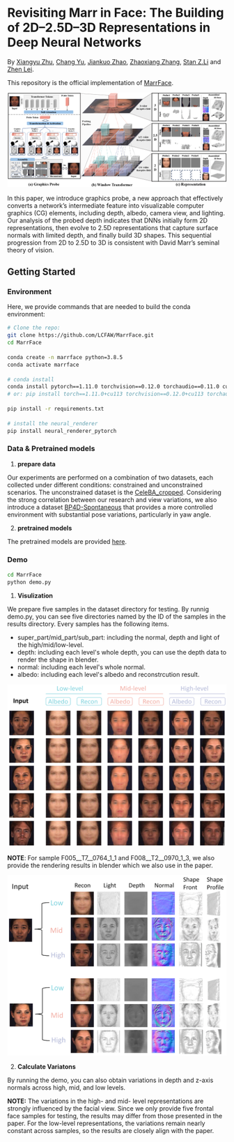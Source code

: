 # Revisiting Marr in Face: The Building of 2D–2.5D–3D Representations in Deep Neural Networks

By [Xiangyu Zhu](https://xiangyuzhu-open.github.io/homepage/), [Chang Yu](), [Jiankuo Zhao](https://lcfaw.github.io/), [Zhaoxiang Zhang](), [Stan Z.Li]() and [Zhen Lei](http://www.cbsr.ia.ac.cn/users/zlei/).

This repository is the official implementation of [MarrFace](https://arxiv.org/abs/).

![Schematic of Graphics Probe](asset/Figure1.png)

In this paper, we introduce graphics probe, a new approach that effectively converts a network’s intermediate feature
into visualizable computer graphics (CG) elements, including depth, albedo, camera view, and lighting. Our analysis
of the probed depth indicates that DNNs initially form 2D representations, then evolve to 2.5D representations that
capture surface normals with limited depth, and finally build 3D shapes. This sequential progression from 2D to 2.5D
to 3D is consistent with David Marr’s seminal theory of vision. 

## Getting Started

### Environment
Here, we provide commands that are needed to build the conda environment:
```bash
# Clone the repo:
git clone https://github.com/LCFAW/MarrFace.git
cd MarrFace

conda create -n marrface python=3.8.5
conda activate marrface

# conda install
conda install pytorch==1.11.0 torchvision==0.12.0 torchaudio==0.11.0 cudatoolkit=11.3 -c pytorch
# or: pip install torch==1.11.0+cu113 torchvision==0.12.0+cu113 torchaudio==0.11.0 --extra-index-url https://download.pytorch.org/whl/cu113

pip install -r requirements.txt

# install the neural_renderer 
pip install neural_renderer_pytorch
```  

### Data & Pretrained models

1. **prepare data**

Our experiments are performed on a combination of two datasets, each collected under different conditions: constrained
and unconstrained scenarios. The unconstrained dataset is the [CeleBA_cropped](https://mmlab.ie.cuhk.edu.hk/projects/CelebA.html). Considering the strong correlation between our research and view variations, we also introduce a dataset [BP4D-Spontaneous](https://www.cs.binghamton.edu/~lijun/Research/3DFE/3DFE_Analysis.html) that provides a more controlled environment with substantial pose variations, particularly in yaw angle.

2. **pretrained models**

The pretrained models are provided [here](https://drive.google.com/drive/folders/1r0mqvMkNLzi1e0gI-XBaqMN8dIzJWmqG?usp=drive_link).

### Demo

```bash
cd MarrFace
python demo.py
```

1. **Visulization**

We prepare five samples in the dataset directory for testing. By runnig demo.py, you can see five directories named by the ID of the samples in the results directory. Every samples has the following items.
* super_part/mid_part/sub_part: including the normal, depth and light of the high/mid/low-level.
* depth: including each level's whole depth, you can use the depth data to render the shape in blender.
* normal: including each level's whole normal.
* albedo: including each level's albedo and reconstrcution result.

![results](asset/Figure3.png)

**NOTE**: For sample F005__T7__0764_1_1 and F008__T2__0970_1_3, we also provide the rendering results in blender which we also use in the paper.

![visualization](asset/Figure2.png)




2. **Calculate Variatons**

By running the demo, you can also obtain variations in depth and z-axis normals across high, mid, and low levels. 

**NOTE:** The variations in the high- and mid- level representations are strongly influenced by the facial view. Since we only provide five frontal face samples for testing, the results may differ from those presented in the paper. For the low-level representations, the variations  remain nearly constant across samples, so the results are closely align with the paper.






